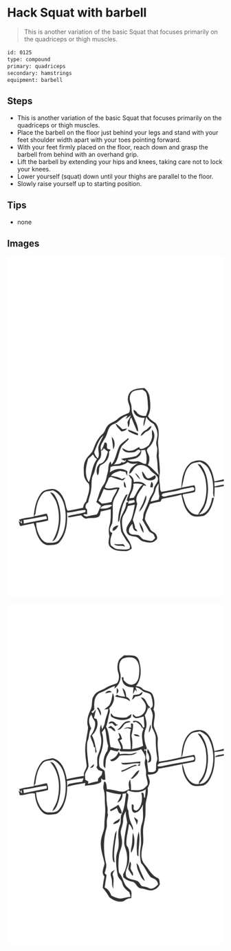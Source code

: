 # Hack Squat with barbell
> This is another variation of the basic Squat that focuses primarily on the quadriceps or thigh muscles.

``` 
id: 0125 
type: compound 
primary: quadriceps 
secondary: hamstrings 
equipment: barbell 
``` 

## Steps

 - This is another variation of the basic Squat that focuses primarily on the quadriceps or thigh muscles.
 - Place the barbell on the floor just behind your legs and stand with your feet shoulder width apart with your toes pointing forward.
 - With your feet firmly placed on the floor, reach down and grasp the barbell from behind with an overhand grip.
 - Lift the barbell by extending your hips and knees, taking care not to lock your knees.
 - Lower yourself (squat) down until your thighs are parallel to the floor.
 - Slowly raise yourself up to starting position.

## Tips

 - none

## Images

![](../svg/0125-relaxation.svg)

![](../svg/0125-tension.svg)
